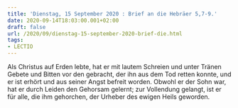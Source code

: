 ```yaml
---
title: 'Dienstag, 15 September 2020 : Brief an die Hebräer 5,7-9.'
date: 2020-09-14T18:03:00.001+02:00
draft: false
url: /2020/09/dienstag-15-september-2020-brief-die.html
tags: 
- LECTIO
---
```


Als Christus auf Erden lebte, hat er mit lautem Schreien und unter Tränen Gebete und Bitten vor den gebracht, der ihn aus dem Tod retten konnte, und er ist erhört und aus seiner Angst befreit worden. Obwohl er der Sohn war, hat er durch Leiden den Gehorsam gelernt; zur Vollendung gelangt, ist er für alle, die ihm gehorchen, der Urheber des ewigen Heils geworden.